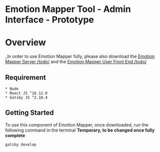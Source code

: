 <h1>
  Emotion Mapper Tool - Admin Interface - Prototype
</h1>

# Overview
_In order to use Emotion Mapper fully, please also download the [Emotion Mapper Server /todo/]() and the [Emotion Mapper User Front End /todo/]()

## Requirement
```
* Node
* React JS ^16.12.0
* Gatsby JS ^2.18.4
```
## Getting Started

To use this component of Emotion Mapper, once downloaded, run the following command in the terminal
**Temporary, to be changed once fully complete**
```
gatsby develop
```
